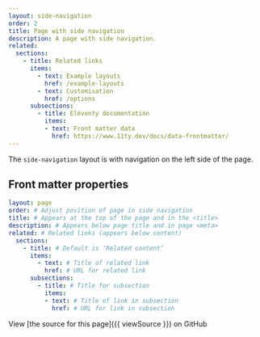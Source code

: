 ```yaml
---
layout: side-navigation
order: 2
title: Page with side navigation
description: A page with side navigation.
related:
  sections:
    - title: Related links
      items:
        - text: Example layouts
          href: /example-layouts
        - text: Customisation
          href: /options
      subsections:
        - title: Eleventy documentation
          items:
          - text: Front matter data
            href: https://www.11ty.dev/docs/data-frontmatter/
---
```

The `side-navigation` layout is with navigation on the left side of the page.

## Front matter properties

```yaml
layout: page
order: # Adjust position of page in side navigation
title: # Appears at the top of the page and in the <title>
description: # Appears below page title and in page <meta>
related: # Related links (appears below content)
  sections:
    - title: # Default is ‘Related content’
      items:
        - text: # Title of related link
          href: # URL for related link
      subsections:
        - title: # Title for subsection
          items:
          - text: # Title of link in subsection
            href: # URL for link in subsection
```

View [the source for this page]({{ viewSource }}) on GitHub
